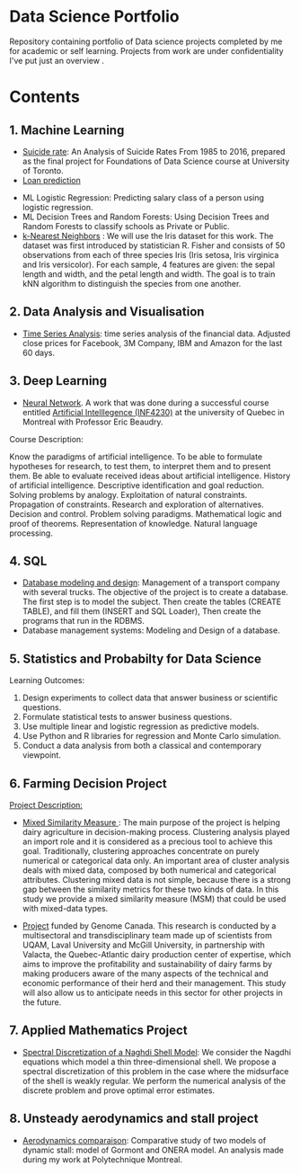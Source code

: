 # Data Science Portfolio



Repository containing portfolio of Data science projects completed by me for academic or self learning. Projects from work are under confidentiality I've put just an overview .



# Contents
##  1. Machine Learning

* [Suicide rate](https://github.com/lounissi1/Portfolio/blob/main/suicide_rates/suicide_rate_investigation.ipynb): An Analysis of Suicide Rates From 1985 to 2016,
prepared as the final project for Foundations of Data Science course at University of Toronto.
* [Loan prediction](https://github.com/lounissi1/Portfolio/blob/main/Loan-classification/ML-Loan-classification.ipynb)
- ML Logistic Regression: Predicting salary class of a person using logistic regression.
- ML Decision Trees and Random Forests: Using Decision Trees and Random Forests to classify schools as Private or Public.
- [k-Nearest Neighbors](https://github.com/lounissi1/Portfolio/blob/main/k-Nearest%20Neighbors/k-Nearest%20Neighbors.ipynb) : We will use the Iris dataset for this work. The dataset was first introduced by statistician R. Fisher and consists of 50 observations from each of three species Iris (Iris setosa, Iris virginica and Iris versicolor). For each sample, 4 features are given: the sepal length and width, and the petal length and width. The goal is to train kNN algorithm to distinguish the species from one another.

## 2. Data Analysis and Visualisation
 * [Time Series Analysis](https://github.com/lounissi1/Portfolio/blob/main/Time%20Series%20Analysis/Time%20Series%20Analysis.ipynb): time series analysis of the financial data. Adjusted close prices for Facebook, 3M Company, IBM and Amazon for the last 60 days.


## 3. Deep Learning

* [Neural Network](https://github.com/lounissi1/Portfolio/blob/main/NeuralNetwork/NeuralNetwork.py). A work that was done during a successful course entitled [Artificial Intelllegence (INF4230)](http://ericbeaudry.uqam.ca/INF4230/) at the university of Quebec in Montreal with Professor Eric Beaudry. 

Course Description:

Know the paradigms of artificial intelligence. To be able to formulate hypotheses for research, to test them, to interpret them and to present them. Be able to evaluate received ideas about artificial intelligence. History of artificial intelligence. Descriptive identification and goal reduction. Solving problems by analogy. Exploitation of natural constraints. Propagation of constraints. Research and exploration of alternatives. Decision and control. Problem solving paradigms. Mathematical logic and proof of theorems. Representation of knowledge. Natural language processing.

## 4. SQL
* [Database modeling and design](https://github.com/lounissi1/Portfolio/blob/main/Database%20modeling%20and%20design/01_schema.sql): Management of a transport company with several trucks. The objective of the project is to create a database. The first step is to model the subject. Then create the tables (CREATE TABLE), and fill them (INSERT and SQL Loader), Then create the programs that run in the RDBMS.
* Database management systems: Modeling and Design of a database.

## 5. Statistics and Probabilty for Data Science
Learning Outcomes:
1. Design experiments to collect data that answer business or scientific questions.
2. Formulate statistical tests to answer business questions.
3. Use multiple linear and logistic regression as predictive models.
4. Use Python and R libraries for regression and Monte Carlo simulation.
5. Conduct a data analysis from both a classical and contemporary viewpoint.
## 6. Farming Decision Project

[Project Description:](https://www.genomecanada.ca/en/bioinformatics-and-artificial-intelligence-leverage-predictive-models-dairy-production)

* [Mixed Similarity Measure ](https://github.com/lounissi1/Portfolio/blob/main/Farming%20Decision%20Project/Lactanet_project_report.pdf): The main purpose of the project is helping dairy agriculture in decision-making process. Clustering analysis played an import role and it is considered as a precious tool to achieve this goal.  Traditionally, clustering approaches concentrate on purely numerical or categorical data only.  An important area of cluster analysis deals with mixed data, composed by both numerical and categorical attributes. Clustering mixed data is not simple, because there is a strong gap between the similarity metrics for these two kinds of data.  In this study we provide a mixed similarity measure (MSM) that could be used with mixed-data types.

* [Project](https://www.actualites.uqam.ca/2019/subvention-de-plus-de-1-M-de-genome-canada) funded by Genome Canada. This research is conducted by a multisectoral and transdisciplinary team made up of scientists from UQAM, Laval University and McGill University, in partnership with Valacta, the Quebec-Atlantic dairy production center of expertise, which aims to improve the profitability and sustainability of dairy farms by making producers aware of the many aspects of the technical and economic performance of their herd and their management. This study will also allow us to anticipate needs in this sector for other projects in the future.

## 7. Applied Mathematics Project
  * [Spectral Discretization of a Naghdi Shell Model](https://github.com/lounissi1/Portfolio/blob/main/Applied%20Math/spectral_descretization.pdf): We consider the Nagdhi equations which model a thin three-dimensional shell. We propose a spectral discretization of this problem in the case where the midsurface of the shell is weakly regular. We perform the numerical analysis of the discrete problem and prove optimal error estimates.
  
## 8. Unsteady aerodynamics and stall project
* [Aerodynamics comparaison](https://github.com/lounissi1/Portfolio/blob/main/Unsteady%20aerodynamics/Aerodynamic-PolyMtl.pdf): Comparative study of two models of
dynamic stall: model of Gormont and ONERA model. An analysis made during my work at Polytechnique Montreal.


